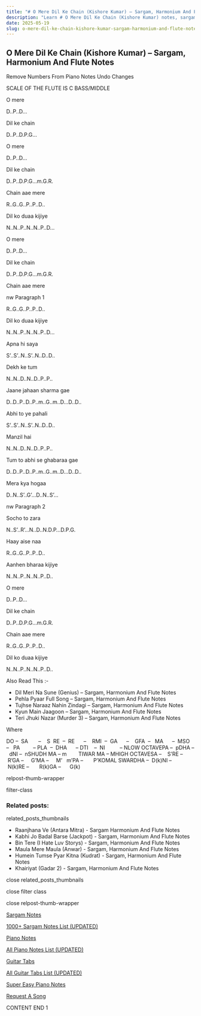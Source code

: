 ```yaml
---
title: "# O Mere Dil Ke Chain (Kishore Kumar) – Sargam, Harmonium And Flute Notes"
description: "Learn # O Mere Dil Ke Chain (Kishore Kumar) notes, sargam, harmonium notations and flute notes. Easy step-by-step tutorial for beginners."
date: 2025-05-19
slug: o-mere-dil-ke-chain-kishore-kumar-sargam-harmonium-and-flute-notes
---
```


## O Mere Dil Ke Chain (Kishore Kumar) – Sargam, Harmonium And Flute Notes

Remove Numbers From Piano Notes
Undo Changes

SCALE OF THE FLUTE IS C BASS/MIDDLE

O mere

D..P..D…

Dil ke chain

D..P..D.P.G…

O mere

D..P..D…

Dil ke chain

D..P..D.P.G…m.G.R.

Chain aae mere

R..G..G..P..P..D..

Dil ko duaa kijiye

N..N..P..N..N..P..D…

O mere

D..P..D…

Dil ke chain

D..P..D.P.G…m.G.R.

Chain aae mere

nw Paragraph 1

R..G..G..P..P..D..

Dil ko duaa kijiye

N..N..P..N..N..P..D…

Apna hi saya

S’..S’..N..S’..N..D..D..

Dekh ke tum

N..N..D..N..D..P..P..

Jaane jahaan sharma gae

D..D..P..D..P..m..G..m..D…D..D..

Abhi to ye pahali

S’..S’..N..S’..N..D..D..

Manzil hai

N..N..D..N..D..P..P..

Tum to abhi se ghabaraa gae

D..D..P..D..P..m..G..m..D…D..D..

Mera kya hogaa

D..N..S’..G’…D..N..S’…

nw Paragraph 2

Socho to zara

N..S’..R’…N..D..N.D.P…D.P.G.

Haay aise naa

R..G..G..P..P..D..

Aanhen bharaa kijiye

N..N..P..N..N..P..D..

O mere

D..P..D…

Dil ke chain

D..P..D.P.G…m.G.R.

Chain aae mere

R..G..G..P..P..D..

Dil ko duaa kijiye

N..N..P..N..N..P..D..

Also Read This :-

* Dil Meri Na Sune (Genius) – Sargam, Harmonium And Flute Notes
* Pehla Pyaar Full Song – Sargam, Harmonium And Flute Notes
* Tujhse Naraaz Nahin Zindagi – Sargam, Harmonium And Flute Notes
* Kyun Main Jaagoon – Sargam, Harmonium And Flute Notes
* Teri Jhuki Nazar (Murder 3) – Sargam, Harmonium And Flute Notes

Where

DO –  SA       –    S  RE  –  RE      –    RMI  –  GA      –    GFA  –   MA      –  MSO  –   PA         – PLA  –  DHA      – DTI    –  NI          – NLOW OCTAVEPA –  pDHA –  dNI –  nSHUDH MA – m        TIWAR MA – MHIGH OCTAVESA –    S’RE –     R’GA –     G’MA –     M’   m’PA –       P’KOMAL SWARDHA –  D(k)NI –       N(k)RE –       R(k)GA –      G(k)

relpost-thumb-wrapper

filter-class

### Related posts:

related_posts_thumbnails

* Raanjhana Ve (Antara Mitra) - Sargam Harmonium And Flute Notes
* Kabhi Jo Badal Barse (Jackpot) - Sargam, Harmonium And Flute Notes
* Bin Tere (I Hate Luv Storys) - Sargam, Harmonium And Flute Notes
* Maula Mere Maula (Anwar) - Sargam, Harmonium And Flute Notes
* Humein Tumse Pyar Kitna (Kudrat) - Sargam, Harmonium And Flute Notes
* Khairiyat (Gadar 2) - Sargam, Harmonium And Flute Notes

close related_posts_thumbnails

close filter class

close relpost-thumb-wrapper

[Sargam Notes](/sargam-notes.html)

[1000+ Sargam Notes List (UPDATED)](/all-songs-list-sargam-notes.html)

[Piano Notes](/piano-notes.html)

[All Piano Notes List (UPDATED)](/all-songs-list-piano-notes.html)

[Guitar Tabs](/guitar-tabs.html)

[All Guitar Tabs List (UPDATED)](/all-songs-list-guitar-tabs.html)

[Super Easy Piano Notes](https://studywall.in/)

[Request A Song](/request-a-song.html)

CONTENT END 1

